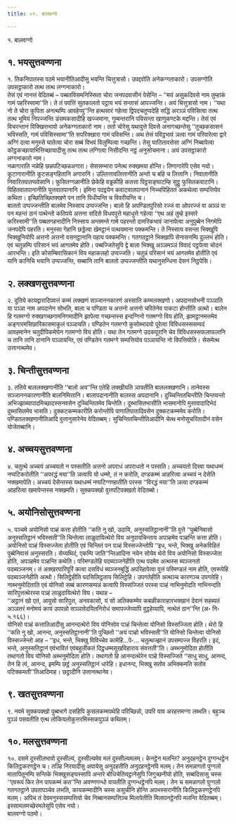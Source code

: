 ```yaml
---
title: ०१. बालवग्गो

---
```

१. बालवग्गो  


## १. भयसुत्तवण्णना

१. तिकनिपातस्स पठमे भयानीतिआदीसु भयन्ति चित्तुत्रासो। उपद्दवोति अनेकग्गताकारो। उपसग्गोति उपसट्ठाकारो तत्थ तत्थ लग्गनाकारो।  
तेसं एवं नानत्तं वेदितब्बं – पब्बतविसमनिस्सिता चोरा जनपदवासीनं पेसेन्ति – ‘‘मयं असुकदिवसे नाम तुम्हाकं गामं पहरिस्सामा’’ति। ते तं पवत्तिं सुतकालतो पट्ठाय भयं सन्तासं आपज्जन्ति। अयं चित्तुत्रासो नाम। ‘‘यथा नो ते चोरा कुपिता अनत्थम्पि आवहेय्यु’’न्ति हत्थसारं गहेत्वा द्विपदचतुप्पदेहि सद्धिं अरञ्ञं पविसित्वा तत्थ तत्थ भूमियं निपज्जन्ति डंसमकसादीहि खज्जमाना, गुम्बन्तरानि पविसन्ता खाणुकण्टके मद्दन्ति। तेसं एवं विचरन्तानं विक्खित्तभावो अनेकग्गताकारो नाम। ततो चोरेसु यथावुत्ते दिवसे अनागच्छन्तेसु ‘‘तुच्छकसासनं भविस्सति, गामं पविसिस्सामा’’ति सपरिक्खारा गामं पविसन्ति। अथ तेसं पविट्ठभावं ञत्वा गामं परिवारेत्वा द्वारे अग्गिं दत्वा मनुस्से घातेत्वा चोरा सब्बं विभवं विलुम्पित्वा गच्छन्ति। तेसु घातितावसेसा अग्गिं निब्बापेत्वा कोट्ठकच्छायाभित्तिच्छायादीसु तत्थ तत्थ लग्गित्वा निसीदन्ति नट्ठं अनुसोचमाना। अयं उपसट्ठाकारो लग्गनाकारो नाम।  
नळागाराति नळेहि छन्नपटिच्छन्नअगारा। सेससम्भारा पनेत्थ रुक्खमया होन्ति। तिणागारेपि एसेव नयो। कूटागारानीति कूटसङ्गहितानि अगारानि। उल्लित्तावलित्तानीति अन्तो च बहि च लित्तानि। निवातानीति निवारितवातप्पवेसानि। फुसितग्गळानीति छेकेहि वड्ढकीहि कतत्ता पिट्ठसङ्घाटम्हि सुट्ठु फुसितकवाटानि। पिहितवातपानानीति युत्तवातपानानि। इमिना पदद्वयेन कवाटवातपानानं निच्चपिहिततं अकथेत्वा सम्पत्तियेव कथिता। इच्छितिच्छितक्खणे पन तानि पिधीयन्ति च विवरीयन्ति च।  
बालतो उप्पज्जन्तीति बालमेव निस्साय उप्पज्जन्ति। बालो हि अपण्डितपुरिसो रज्जं वा ओपरज्जं वा अञ्ञं वा पन महन्तं ठानं पत्थेन्तो कतिपये अत्तना सदिसे विधवपुत्ते महाधुत्ते गहेत्वा ‘‘एथ अहं तुम्हे इस्सरे करिस्सामी’’ति पब्बतगहनादीनि निस्साय अन्तमन्ते गामे पहरन्तो दामरिकभावं जानापेत्वा अनुपुब्बेन निगमेपि जनपदेपि पहरति। मनुस्सा गेहानि छड्डेत्वा खेमट्ठानं पत्थयमाना पक्कमन्ति। ते निस्साय वसन्ता भिक्खूपि भिक्खुनियोपि अत्तनो अत्तनो वसनट्ठानानि पहाय पक्कमन्ति। गतगतट्ठाने भिक्खापि सेनासनम्पि दुल्लभं होति। एवं चतुन्नम्पि परिसानं भयं आगतमेव होति। पब्बज्जितेसुपि द्वे बाला भिक्खू अञ्ञमञ्ञं विवादं पट्ठपेत्वा चोदनं आरभन्ति। इति कोसम्बिवासिकानं विय महाकलहो उप्पज्जति। चतुन्नं परिसानं भयं आगतमेव होतीति एवं यानि कानिचि भयानि उप्पज्जन्ति, सब्बानि तानि बालतो उप्पज्जन्तीति यथानुसन्धिना देसनं निट्ठपेसि।  


## २. लक्खणसुत्तवण्णना

२. दुतिये कायद्वारादिपवत्तं कम्मं लक्खणं सञ्जाननकारणं अस्साति कम्मलक्खणो। अपदानसोभनी पञ्ञाति या पञ्ञा नाम अपदानेन सोभति, बाला च पण्डिता च अत्तनो अत्तनो चरितेनेव पाकटा होन्तीति अत्थो। बालेन हि गतमग्गो रुक्खगच्छगामनिगमादीनि झापेत्वा गच्छन्तस्स इन्दग्गिनो गतमग्गो विय होति, झामट्ठानमत्तमेव अङ्गारमसिछारिकासमाकुलं पञ्ञायति। पण्डितेन गतमग्गो कुसोब्भादयो पूरेत्वा विविधसस्ससम्पदं आवहमानेन चतुदीपिकमेघेन गतमग्गो विय होति। यथा तेन गतमग्गे उदकपूरानि चेव विविधसस्सफलाफलानि च तानि तानि ठानानि पञ्ञायन्ति, एवं पण्डितेन गतमग्गे सम्पत्तियोव पञ्ञायन्ति नो विपत्तियोति। सेसमेत्थ उत्तानत्थमेव।  


## ३. चिन्तीसुत्तवण्णना

३. ततिये बाललक्खणानीति ‘‘बालो अय’’न्ति एतेहि लक्खीयति ञायतीति बाललक्खणानि। तानेवस्स सञ्जाननकारणानीति बालनिमित्तानि। बालापदानानीति बालस्स अपदानानि। दुच्चिन्तितचिन्तीति चिन्तयन्तो अभिज्झाब्यापादमिच्छादस्सनवसेन दुच्चिन्तितमेव चिन्तेति। दुब्भासितभासीति भासमानोपि मुसावादादिभेदं दुब्भासितमेव भासति। दुक्कटकम्मकारीति करोन्तोपि पाणातिपातादिवसेन दुक्कटकम्ममेव करोति। पण्डितलक्खणानीतिआदि वुत्तानुसारेनेव वेदितब्बम्। सुचिन्तितचिन्तीतिआदीनि चेत्थ मनोसुचरितादीनं वसेन योजेतब्बानि।  


## ४. अच्चयसुत्तवण्णना

४. चतुत्थे अच्चयं अच्चयतो न पस्सतीति अत्तनो अपराधं अपराधतो न पस्सति। अच्चयतो दिस्वा यथाधम्मं नप्पटिकरोतीति ‘‘अपरद्धं मया’’ति ञत्वापि यो धम्मो, तं न करोति, दण्डकम्मं आहरित्वा अच्चयं न देसेति नक्खमापेति। अच्चयं देसेन्तस्स यथाधम्मं नप्पटिग्गण्हातीति परस्स ‘‘विरद्धं मया’’ति ञत्वा दण्डकम्मं आहरित्वा खमापेन्तस्स नक्खमति। सुक्कपक्खो वुत्तपटिपक्खतो वेदितब्बो।  


## ५. अयोनिसोसुत्तवण्णना

५. पञ्चमे अयोनिसो पञ्हं कत्ता होतीति ‘‘कति नु खो, उदायि, अनुस्सतिट्ठानानी’’ति वुत्ते ‘‘पुब्बेनिवासो अनुस्सतिट्ठानं भविस्सती’’ति चिन्तेत्वा लाळुदायित्थेरो विय अनुपायचिन्ताय अपञ्हमेव पञ्हन्ति कत्ता होति। अयोनिसो पञ्हं विस्सज्जेता होतीति एवं चिन्तितं पन पञ्हं विस्सज्जेन्तोपि ‘‘इध, भन्ते, भिक्खु अनेकविहितं पुब्बेनिवासं अनुस्सरति। सेय्यथिदं, एकम्पि जाति’’न्तिआदिना नयेन सोयेव थेरो विय अयोनिसो विस्सज्जेता होति, अपञ्हमेव पञ्हन्ति कथेति। परिमण्डलेहि पदब्यञ्जनेहीति एत्थ पदमेव अत्थस्स ब्यञ्जनतो पदब्यञ्जनम्। तं अक्खरपारिपूरिं कत्वा दसविधं ब्यञ्जनबुद्धिं अपरिहापेत्वा वुत्तं परिमण्डलं नाम होति, एवरूपेहि पदब्यञ्जनेहीति अत्थो। सिलिट्ठेहीति पदसिलिट्ठताय सिलिट्ठेहि। उपगतेहीति अत्थञ्च कारणञ्च उपगतेहि। नाब्भनुमोदिताति एवं योनिसो सब्बं कारणसम्पन्नं कत्वापि विस्सज्जितं परस्स पञ्हं नाभिनुमोदति नाभिनन्दति सारिपुत्तत्थेरस्स पञ्हं लाळुदायित्थेरो विय। यथाह –  
‘‘अट्ठानं खो एतं, आवुसो सारिपुत्त, अनवकासो, यं सो अतिक्कम्मेव कबळीकाराहारभक्खानं देवानं सहब्यतं अञ्ञतरं मनोमयं कायं उपपन्नो सञ्ञावेदयितनिरोधं समापज्जेय्यापि वुट्ठहेय्यापि, नत्थेतं ठान’’न्ति (अ॰ नि॰ ५.१६६)।  
योनिसो पञ्हं कत्तातिआदीसु आनन्दत्थेरो विय योनिसोव पञ्हं चिन्तेत्वा योनिसो विस्सज्जिता होति। थेरो हि ‘‘कति नु खो, आनन्द, अनुस्सतिट्ठानानी’’ति पुच्छितो ‘‘अयं पञ्हो भविस्सती’’ति योनिसो चिन्तेत्वा योनिसो विस्सज्जेन्तो आह – ‘‘इध, भन्ते, भिक्खु विविच्चेव कामेहि…पे॰… चतुत्थज्झानं उपसम्पज्ज विहरति। इदं, भन्ते, अनुस्सतिट्ठानं एवंभावितं एवंबहुलीकतं दिट्ठधम्मसुखविहाराय संवत्तती’’ति। अब्भनुमोदिता होतीति तथागतो विय योनिसो अब्भनुमोदिता होति। तथागतो हि आनन्दत्थेरेन पञ्हे विस्सज्जिते ‘‘साधु साधु, आनन्द, तेन हि त्वं, आनन्द, इमम्पि छट्ठं अनुस्सतिट्ठानं धारेहि। इधानन्द, भिक्खु सतोव अभिक्कमति सतोव पटिक्कमती’’तिआदिमाह। छट्ठादीनि उत्तानत्थानेव।  


## ९. खतसुत्तवण्णना

९. नवमे सुक्कपक्खो पुब्बभागे दसहिपि कुसलकम्मपथेहि परिच्छिन्नो, उपरि याव अरहत्तमग्गा लब्भति। बहुञ्च पुञ्ञं पसवतीति एत्थ लोकियलोकुत्तरमिस्सकपुञ्ञं कथितम्।  


## १०. मलसुत्तवण्णना

१०. दसमे दुस्सीलभावो दुस्सील्यं, दुस्सील्यमेव मलं दुस्सील्यमलम्। केनट्ठेन मलन्ति? अनुदहनट्ठेन दुग्गन्धट्ठेन किलिट्ठकरणट्ठेन च। तञ्हि निरयादीसु अपायेसु अनुदहतीति अनुदहनट्ठेनपि मलम्। तेन समन्नागतो पुग्गलो मातापितूनम्पि सन्तिके भिक्खुसङ्घस्सापि अन्तरे बोधिचेतियट्ठानेसुपि जिगुच्छनीयो होति, सब्बदिसासु चस्स ‘‘एवरूपं किर तेन पापकम्मं कत’’न्ति अवण्णगन्धो वायतीति दुग्गन्धट्ठेनपि मलम्। तेन च समन्नागतो पुग्गलो गतगतट्ठाने उपतापञ्चेव लभति, कायकम्मादीनि चस्स असुचीनि होन्ति अपभस्सरानीति किलिट्ठकरणट्ठेनपि मलम्। अपिच तं देवमनुस्ससम्पत्तियो चेव निब्बानसम्पत्तिञ्च मिलापेतीति मिलापनट्ठेनपि मलन्ति वेदितब्बम्। इस्सामलमच्छेरमलेसुपि एसेव नयो।  
बालवग्गो पठमो।  